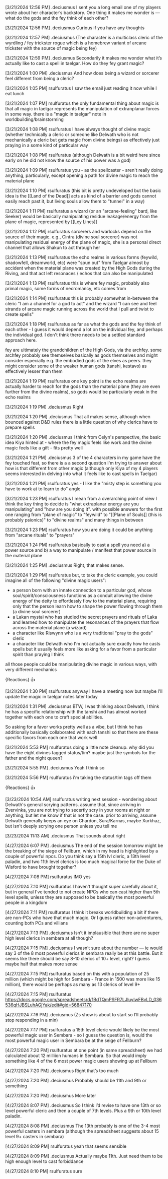 
[3/21/2024 12:56 PM] .deciusmus
I sent you a long email one of my players wrote about her character’s backstory. One thing it makes me wonder is — what do the gods and the fey think of
each other?


[3/21/2024 12:56 PM] .deciusmus
Curious if you have any thoughts


[3/21/2024 12:57 PM] .deciusmus
(The character is a multiclass cleric of the wyrdling / fey trickster rogue which is a homebrew variant of arcane trickster with the source of magic being fey)


[3/21/2024 12:59 PM] .deciusmus
Secondarily it makes me wonder what it’s actually like to cast a spell in taelgar. How do they fey grant magic?


[3/21/2024 1:00 PM] .deciusmus
And how does being a wizard or sorcerer feel different from being a cleric?


[3/21/2024 1:05 PM] rsulfuratus
I saw the email just reading it now while I eat lunch


[3/21/2024 1:07 PM] rsulfuratus
the only fundamental thing about magic is that all magic in taelgar represents the manipulation of extranplanar forces in some way. there is a "magic in taelgar" note in worldbuilding/brainstorming


[3/21/2024 1:08 PM] rsulfuratus
I have always thought of divine magic (whether technically a cleric or someone like Delwath who is not mechanically a cleric but gets magic from divine beings) as effectively just praying in a some kind of particular way


[3/21/2024 1:08 PM] rsulfuratus
(although Delwath is a bit weird here since early on he did not know the source of his power was a god)


[3/21/2024 1:09 PM] rsulfuratus
you - as the spellcaster - aren't really doing anything, particularly, except opening a path for divine magic to reach the material plane


[3/21/2024 1:10 PM] rsulfuratus
(this bit is pretty undeveloped but the basic idea is the [[Land of the Dead]] acts as kind of a barrier and gods cannot easily reach past it, but living souls allow them to "tunnel" in a way)


[3/21/2024 1:11 PM] rsulfuratus
a wizard (or an "arcane-feeling" bard, like Seeker) would be basically manipulating residue leakage/energy from the plane of magic, represented by [[Ley Lines]]


[3/21/2024 1:12 PM] rsulfuratus
sorcerers and warlocks depend on the source of their magic. e.g., Cintra (divine soul sorcerer) was not manipulating residual energy of the plane of magic, she is a personal direct channel that allows Shakun to act through her


[3/21/2024 1:13 PM] rsulfuratus
the echo realms in various forms (feywild, shadowfell, dreamworld, etc) were "spun out" from Taelgar almost by accident when the material plane was created by the High Gods during the Riving, and that act left resonaces / echos that can also be manipulated


[3/21/2024 1:13 PM] rsulfuratus
this is where fey magic, probably also primal magic, some forms of necromancy, etc comes from


[3/21/2024 1:14 PM] rsulfuratus
this is probably somewhat in-between the cleric "I am a channel for a god to act" and the wizard "I can see and feel strands of arcane magic running across the world that I pull and twist to create spells"


[3/21/2024 1:18 PM] rsulfuratus
as far as what the gods and the fey think of each other - I guess it would depend a lot on the individual fey, and perhaps the individual god. I don't think there needs to be a settled standard approach here. 

fey are ultimately the grandchildren of the High Gods, via the archfey. some archfey probably see themselves basically as gods themselves and might consider especially e.g. the embodied gods of the elves as peers. they might consider some of the weaker human gods (tanshi, kestavo) as effectively lesser than them


[3/21/2024 1:19 PM] rsulfuratus
one key point is the echo realms are actually harder to reach for the gods than the material plane (they are even further from the divine realms), so gods would be particularly weak in the echo realms


[3/21/2024 1:19 PM] .deciusmus
Right


[3/21/2024 1:20 PM] .deciusmus
That all makes sense, although when bounced against D&D rules there is a little question of why clerics have to prepare spells


[3/21/2024 1:20 PM] .deciusmus
I think from Celyn's perspective, the basic idea Kiya hinted at - where the fey magic feels like work and the divine magic feels like a gift - fits pretty well


[3/21/2024 1:21 PM] .deciusmus
3 of the 4 characters in my game have the fey touched feat, so there is a a second question I'm trying to answer about how is that different from other magic (although only Kiya of my 4 players seems interested in delving into what it feels like to cast spells in Taelgar)


[3/21/2024 1:21 PM] rsulfuratus
yes - I like the "misty step is something you have to work at to learn to do" angle


[3/21/2024 1:23 PM] rsulfuratus
I mean from a overarching point of view I think the key thing to decide is "what extraplanar energy are you manipulating" and "how are you doing it". with possible answers for the first one ranging from "plane of magic" to "feywild" to "[[Plane of Souls]] (this is probably psionics)" to "divine realms" and many things in between


[3/21/2024 1:23 PM] rsulfuratus
how you are doing it could be anything from "arcane rituals" to "prayers"


[3/21/2024 1:24 PM] rsulfuratus
basically to cast a spell you need a) a power source and b) a way to manipulate / manifest that power source in the material plane


[3/21/2024 1:25 PM] .deciusmus
Right, that makes sense.


[3/21/2024 1:29 PM] rsulfuratus
but, to take the cleric example, you could imagine all of the following "divine magic users":
- a person born with an innate connection to a particular god, whose soul/spirit/consciousness functions as a conduit allowing the divine energy of the deity to effortlessly flow to the material plane, requiring only that the person learn how to shape the power flowing through them (a divine soul sorcerer)
- a Lakan mystai who has studied the secret prayers and rituals of Laka and learned how to manipulate the resonances of the prayers that flow across the material plane (a wizard)
- a character like Riswynn who is a very traditional "pray to the gods" cleric
- a character like Delwath who I'm not actually sure exactly how he casts spells but it usually feels more like asking for a favor from a particular spirit than praying I think

all those people could be manipulating divine magic in various ways, with very different mechanics

{Reactions}
👍

[3/21/2024 1:30 PM] rsulfuratus
anyway I have a meeting now but maybe I'll update the magic in taelgar notes later today


[3/21/2024 1:31 PM] .deciusmus
BTW, I was thinking about Delwath, I think he has a specific relationship with the tanshi and has almost worked together with each one to craft special abilities. 

So asking for a favor works pretty well as a vibe, but I think he has additionally basically collaborated with each tanshi so that there are these specific favors from each one that work well


[3/21/2024 5:53 PM] rsulfuratus
doing a little note cleanup. why did you have the eight divines tagged status/tim? maybe just the symbols for the father and the night queen?


[3/21/2024 5:55 PM] .deciusmus
Yeah I think so


[3/21/2024 5:56 PM] rsulfuratus
i'm taking the status/tim tags off them

{Reactions}
👍

[3/23/2024 10:54 AM] rsulfuratus
writing next session - wondering about Delwath's general scrying patterns. assume that, since arriving in Zvervinka, you are not trying to secertly scry in your rooms at night or anything, but let me know if that is not the case. prior to arriving, assume Delwath generally keeps an eye on Chardon, Sura/Karnas, maybe Xurkhaz, but isn't deeply scrying one person unless you tell me


[3/23/2024 11:13 AM] .deciusmus
That sounds about right


[4/27/2024 6:07 PM] .deciusmus
The end of the session tomorrow might be the breaking of the siege of Fellburn, which in my head is highlighted by a couple of powerful npcs. Do you think say a 15th lvl cleric, a 13th level paladin, and two 11th level clerics is too much magical force for the Duke of Wisford to have brought together?


[4/27/2024 7:08 PM] rsulfuratus
IMO yes


[4/27/2024 7:10 PM] rsulfuratus
I haven't thought super carefully about it, but in general I've tended to not create NPCs who can cast higher than 5th level spells, unless they are supposed to be basically the most powerful people in a kingdom


[4/27/2024 7:11 PM] rsulfuratus
I think it breaks worldbuilding a bit if there are non-PCs who have that much magic. Or I guess rather non-adventurers, counting both PCs and villians


[4/27/2024 7:13 PM] .deciusmus
Isn’t it implausible that there are no super high level clerics in sembara at all though?


[4/27/2024 7:15 PM] .deciusmus
I wasn’t sure about the number — ie would say 3 of the 8 most powerful clerics in sembara really be at this battle. But it seems like there should be say 8-10 clerics of 10+ level, right? I guess maybe half that makes more sense


[4/27/2024 7:15 PM] rsulfuratus
based on this with a population of 25 million (which might be high for Sembara - France in 1500 was more like 15 million), there would be perhaps as many as 13 clerics of level 9+


[4/27/2024 7:15 PM] rsulfuratus
https://docs.google.com/spreadsheets/d/1BdTQmPSFR7LJluyIwFBvLD_036536qHJBSLuhAGjYak/edit#gid=56847170


[4/27/2024 7:16 PM] .deciusmus
(Zs show is about to start so I’ll probably stop responding in a min)


[4/27/2024 7:17 PM] rsulfuratus
a 15th level cleric would likely be the most powerful magic user in Sembara - so I guess the question is, would the most powerful magic user in Sembara be at the seige of Fellburn?


[4/27/2024 7:20 PM] rsulfuratus
at one point (in same spreadsheet) we had calculated about 12 milliion humans in Sembara. So that would imply something like 4 of the 6 most power magic users showing up at Fellburn


[4/27/2024 7:20 PM] .deciusmus
Right that’s too much


[4/27/2024 7:20 PM] .deciusmus
Probably should be 11th and 9th or something


[4/27/2024 7:20 PM] .deciusmus
More later


[4/27/2024 8:07 PM] .deciusmus
So I think I’d revise to have one 13th or so level powerful cleric and then a couple of 7th levels. Plus a 9th or 10th level paladin.


[4/27/2024 8:08 PM] .deciusmus
The 13th probably is one of the 3-4 most powerful casters in sembara (although the spreadsheet suggests about 15 level 9+ casters in sembara)


[4/27/2024 8:09 PM] rsulfuratus
yeah that seems sensible


[4/27/2024 8:09 PM] .deciusmus
Actually maybe 11th. Just need them to be high enough level to cast forbiddance


[4/27/2024 8:10 PM] rsulfuratus
sure
